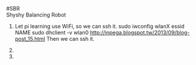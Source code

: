 #SBR  
Shyshy Balancing Robot

1. Let pi learning use WiFi, so we can ssh it.
sudo iwconfig wlanX essid NAME
sudo dhclient -v wlan0
http://inpega.blogspot.tw/2013/09/blog-post_15.html
Then we can ssh it.

2. 


3.
